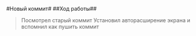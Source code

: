 #Новый коммит#
##Ход работы##
>Посмотрел старый коммит
>Установил авторасширение экрана и вспомнил как пушить коммит

